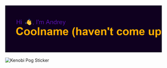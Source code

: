 ![](https://github.com/Agrohrushka/Agrohrushka/blob/main/header.png?raw=true)


![Kenobi Pog Sticker](https://media.tenor.com/3zYTjSu1N9AAAAAi/kenobi-pog.gif)




